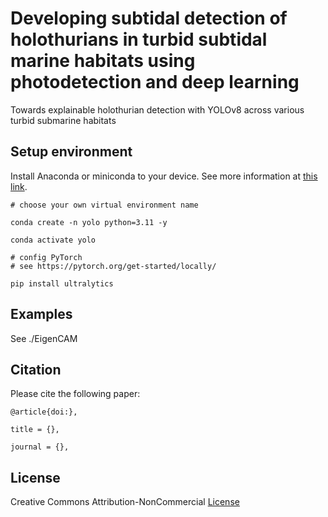 # Developing subtidal detection of holothurians in turbid subtidal marine habitats using photodetection and deep learning

Towards explainable holothurian detection with YOLOv8 across various turbid submarine habitats

## Setup environment

Install Anaconda or miniconda to your device. See more information at [this link](https://docs.conda.io/projects/conda/en/latest/user-guide/install/download.html).

```
# choose your own virtual environment name

conda create -n yolo python=3.11 -y

conda activate yolo

# config PyTorch
# see https://pytorch.org/get-started/locally/

pip install ultralytics

```

## Examples

See ./EigenCAM

## Citation

Please cite the following paper:

```
@article{doi:},

title = {},

journal = {},

```

## License

Creative Commons Attribution-NonCommercial [License](https://creativecommons.org/licenses/by-nc/4.0/)
